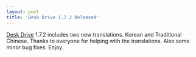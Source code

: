 ```yaml
---
layout: post  
title: 'Desk Drive 1.7.2 Released'
---
```

[Desk Drive](/deskdrive) 1.7.2 includes two new translations. Korean and Traditional Chinese. Thanks to everyone for helping with the translations. Also some minor bug fixes. Enjoy.
